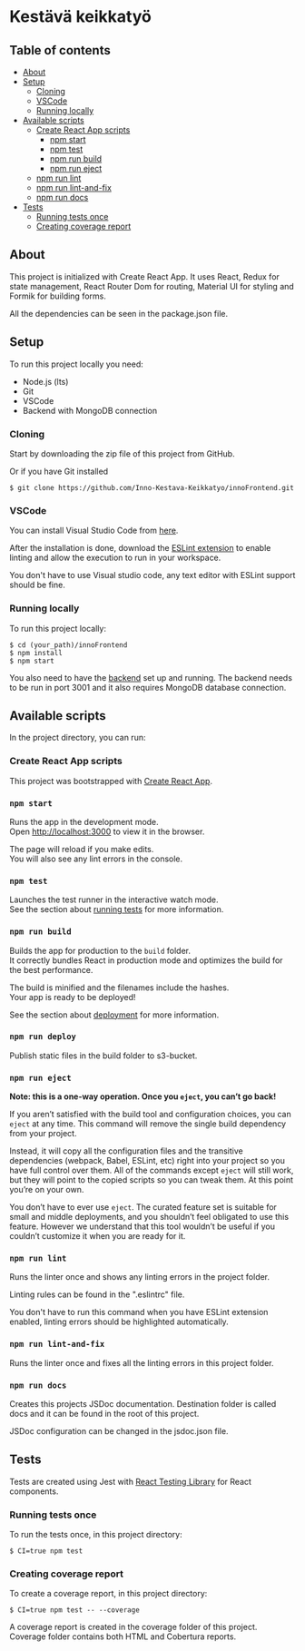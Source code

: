 # Kestävä keikkatyö

## Table of contents

* [About](#about)
* [Setup](#setup)
  * [Cloning](#cloning)
  * [VSCode](#vscode)
  * [Running locally](#running-locally)
* [Available scripts](#available-scripts)
  * [Create React App scripts](#create-react-app-scripts)
    * [npm start](#npm-start)
    * [npm test](#npm-test)
    * [npm run build](#npm-run-build)
    * [npm run eject](#npm-run-eject)
  * [npm run lint](#npm-run-lint)
  * [npm run lint-and-fix](#npm-run-lint-and-fix)
  * [npm run docs](#npm-run-docs)
* [Tests](#tests)
  * [Running tests once](#running-tests-once)
  * [Creating coverage report](#creating-coverage-report)

## About

This project is initialized with Create React App. It uses React, Redux for state management, React Router Dom for routing, Material UI for styling and Formik for building forms.

All the dependencies can be seen in the package.json file.

## Setup

To run this project locally you need:

* Node.js (lts)
* Git
* VSCode
* Backend with MongoDB connection

### Cloning

Start by downloading the zip file of this project from GitHub.

Or if you have Git installed

```
$ git clone https://github.com/Inno-Kestava-Keikkatyo/innoFrontend.git
```

### VSCode

You can install Visual Studio Code from [here](https://code.visualstudio.com/).

After the installation is done, download the [ESLint extension](https://marketplace.visualstudio.com/items?itemName=dbaeumer.vscode-eslint) to enable linting and allow the execution to run in your workspace.

You don't have to use Visual studio code, any text editor with ESLint support should be fine.

### Running locally

To run this project locally:

```
$ cd (your_path)/innoFrontend
$ npm install
$ npm start
```

You also need to have the [backend](https://github.com/Inno-Kestava-Keikkatyo/innoBackend) set up and running. The backend needs to be run in port 3001 and it also requires MongoDB database connection.

## Available scripts

In the project directory, you can run:

### Create React App scripts

This project was bootstrapped with [Create React App](https://github.com/facebook/create-react-app).

### `npm start`

Runs the app in the development mode.<br />
Open [http://localhost:3000](http://localhost:3000) to view it in the browser.

The page will reload if you make edits.<br />
You will also see any lint errors in the console.

### `npm test`

Launches the test runner in the interactive watch mode.<br />
See the section about [running tests](https://facebook.github.io/create-react-app/docs/running-tests) for more information.

### `npm run build`

Builds the app for production to the `build` folder.<br />
It correctly bundles React in production mode and optimizes the build for the best performance.

The build is minified and the filenames include the hashes.<br />
Your app is ready to be deployed!

See the section about [deployment](https://facebook.github.io/create-react-app/docs/deployment) for more information.

### `npm run deploy`

Publish static files in the build folder to s3-bucket.

### `npm run eject`

**Note: this is a one-way operation. Once you `eject`, you can’t go back!**

If you aren’t satisfied with the build tool and configuration choices, you can `eject` at any time. This command will remove the single build dependency from your project.

Instead, it will copy all the configuration files and the transitive dependencies (webpack, Babel, ESLint, etc) right into your project so you have full control over them. All of the commands except `eject` will still work, but they will point to the copied scripts so you can tweak them. At this point you’re on your own.

You don’t have to ever use `eject`. The curated feature set is suitable for small and middle deployments, and you shouldn’t feel obligated to use this feature. However we understand that this tool wouldn’t be useful if you couldn’t customize it when you are ready for it.

### `npm run lint`

Runs the linter once and shows any linting errors in the project folder.

Linting rules can be found in the ".eslintrc" file.

You don't have to run this command when you have ESLint extension enabled, linting errors should be highlighted automatically.

### `npm run lint-and-fix`

Runs the linter once and fixes all the linting errors in this project folder.

### `npm run docs`

Creates this projects JSDoc documentation. Destination folder is called docs and it can be found in the root of this project.

JSDoc configuration can be changed in the jsdoc.json file.

## Tests

Tests are created using Jest with [React Testing Library](https://testing-library.com/docs/react-testing-library/intro/) for React components. 

### Running tests once

To run the tests once, in this project directory:

```
$ CI=true npm test
```

### Creating coverage report

To create a coverage report, in this project directory:

```
$ CI=true npm test -- --coverage
```

A coverage report is created in the coverage folder of this project. Coverage folder contains both HTML and Cobertura reports. 